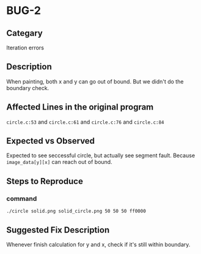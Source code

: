 # BUG-2
## Categary
Iteration errors

## Description
When painting, both x and y can go out of bound. But we didn't do the boundary check.

## Affected Lines in the original program
`circle.c:53` and `circle.c:61` and `circle.c:76` and `circle.c:84`

## Expected vs Observed
Expected to see seccessful circle, but actually see segment fault. Because `image_data[y][x]` can reach out of bound.

## Steps to Reproduce
### command
```shell
./circle solid.png solid_circle.png 50 50 50 ff0000
```

## Suggested Fix Description
Whenever finish calculation for y and x, check if it's still within boundary.



